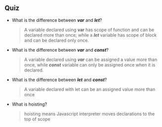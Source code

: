 ## Quiz

- What is the difference between **_var_** and **_let_**?

  > A variable declared using **var** has scope of function and can be declared more than once; while a **_let_** variable has scope of block and can be declared only once.

- What is the difference between **_var_** and **_const_**?

  > A variable declared using **_var_** can be assigned a value more than once, while **_const_** variable can only be assigned once when it is declared.

- What is the difference between **_let_** and **_const_**?

  > A variable declared with let can be an assigned value more than once

- What is hoisting?
  > hoisting means Javascript interpreter moves declarations to the top of scope

